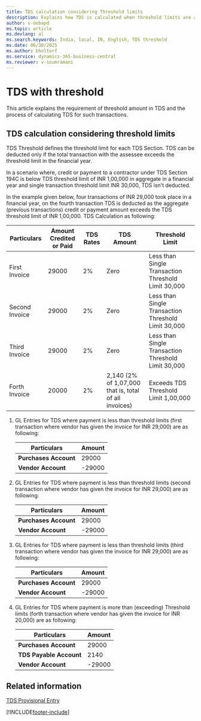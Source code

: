 ```yaml
---
title: TDS calculation considering Threshold limits
description: Explains how TDS is calculated when threshold limits are applied, including examples and GL entries.
author: v-debapd
ms.topic: article
ms.devlang: al
ms.search.keywords: India, local, IN, English, TDS threshold
ms.date: 06/30/2025
ms.author: bholtorf
ms.service: dynamics-365-business-central
ms.reviewer: v-soumramani
---
```


# TDS with threshold

This article explains the requirement of threshold amount in TDS and the process of calculating TDS for such transactions.

## TDS calculation considering threshold limits

TDS Threshold defines the threshold limit for each TDS Section. TDS can be deducted only if the total transaction with the assessee exceeds the threshold limit in the financial year.

In a scenario where, credit or payment to a contractor under TDS Section 194C is below TDS threshold limit of INR 1,00,000 in aggregate in a financial year and single transaction threshold limit INR 30,000, TDS isn't deducted.

In the example given below, four transactions of INR 29,000 took place in a financial year, on the fourth transaction TDS is deducted as the aggregate (previous transactions) credit or payment amount exceeds the TDS threshold limit of INR 1,00,000. TDS Calculation as following:

|Particulars|Amount Credited or Paid|TDS Rates|TDS Amount|Threshold Limit|
|--------------------|-----------------------|-----------------|----------|-------|  
|First Invoice|29000|2%|Zero|Less than Single Transaction Threshold Limit 30,000|
|Second Invoice|29000|2%|Zero|Less than Single Transaction Threshold Limit 30,000|
|Third Invoice|29000|2%|Zero|Less than Single Transaction Threshold Limit 30,000|
|Forth Invoice|20000|2%|2,140 (2% of 1,07,000 that is, total of all invoices)|Exceeds TDS Threshold Limit 1,00,000|

1. GL Entries for TDS where payment is less than threshold limits (first transaction where vendor has given the invoice for INR 29,000) are as following:

   |Particulars|Amount|
   |----------------------------------|---------------------------------------|  
   |**Purchases Account**|29000|
   |**Vendor Account**|-29000|

1. GL Entries for TDS where payment is less than threshold limits (second transaction where vendor has given the invoice for INR 29,000) are as following:

   |Particulars|Amount|
   |----------------------------------|---------------------------------------|  
   |**Purchases Account**|29000|  
   |**Vendor Account**|-29000|

1. GL Entries for TDS where payment is less than threshold limits (third transaction where vendor has given the invoice for INR 29,000) are as following:

   |Particulars|Amount|
   |----------------------------------|---------------------------------------|  
   |**Purchases Account**|29000|  
   |**Vendor Account**|-29000|

1. GL Entries for TDS where payment is more than (exceeding) Threshold limits (forth transaction where vendor has given the invoice for INR 20,000) are as following:

    |Particulars|Amount|
    |----------------------------------|---------------------------------------|  
    |**Purchases Account**|29000|
    |**TDS Payable Account**|2140|
    |**Vendor Account**|-29000|

## Related information

[TDS Provisional Entry](TDS-Provisional-Entries.md)

[!INCLUDE[footer-include](../../includes/footer-banner.md)]
